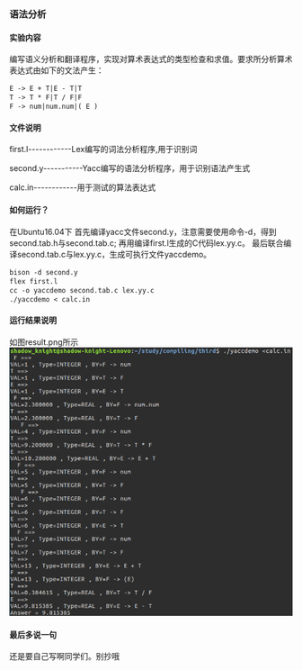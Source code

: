 ### 语法分析
#### 实验内容
编写语义分析和翻译程序，实现对算术表达式的类型检查和求值。要求所分析算术表达式由如下的文法产生：
```
E -> E + T|E - T|T
T -> T * F|T / F|F 
F -> num|num.num|( E )
```
#### 文件说明
first.l------------Lex编写的词法分析程序,用于识别词

second.y-----------Yacc编写的语法分析程序，用于识别语法产生式

calc.in------------用于测试的算法表达式

#### 如何运行？
在Ubuntu16.04下
    首先编译yacc文件second.y，注意需要使用命令-d，得到second.tab.h与second.tab.c;
	再用编译first.l生成的C代码lex.yy.c。
	最后联合编译second.tab.c与lex.yy.c，生成可执行文件yaccdemo。


```
bison -d second.y
flex first.l
cc -o yaccdemo second.tab.c lex.yy.c
./yaccdemo < calc.in
```

#### 运行结果说明
如图result.png所示
![运行结果](https://github.com/Macaulish64/Lex-and-Yacc/blob/master/%E7%AC%AC%E4%B8%89%E6%AC%A1%E7%A8%8B%E5%BA%8F%E4%BD%9C%E4%B8%9A/result.png)
#### 最后多说一句
还是要自己写啊同学们。别抄哦
